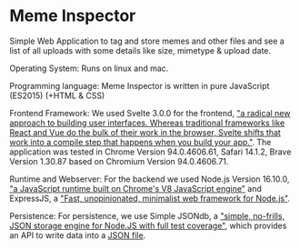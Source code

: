 # Meme Inspector
Simple Web Application to tag and store memes and other files and see a list of all uploads with some details like size, mimetype & upload date.

Operating System: Runs on linux and mac.

Programming language: Meme Inspector is written in pure JavaScript (ES2015) (+HTML & CSS)

Frontend Framework: We used Svelte 3.0.0 for the frontend, ["a radical new approach to building user interfaces. Whereas traditional frameworks like React and Vue do the bulk of their work in the browser, Svelte shifts that work into a compile step that happens when you build your app."](https://svelte.dev/).
The application was tested in Chrome Version 94.0.4606.61, Safari 14.1.2, Brave Version 1.30.87 based on Chromium Version 94.0.4606.71.

Runtime and Webserver: For the backend we used Node.js Version 16.10.0, ["a JavaScript runtime built on Chrome's V8 JavaScript engine"](https://nodejs.org/en/) and ExpressJS, a ["Fast, unopinionated, minimalist web framework for Node.js"](https://expressjs.com/).

Persistence: For persistence, we use Simple JSONdb, a ["simple, no-frills, JSON storage engine for Node.JS with full test coverage"](https://www.npmjs.com/package/simple-json-db), which provides an API to write data into a [JSON file](https://github.com/kolomu/CAD-MemeInspector/blob/master/backend/database.json).
